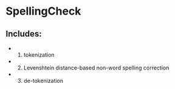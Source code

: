 # SpellingCheck

## Includes: 

  - 1. tokenization 

  - 2. Levenshtein distance-based non-word spelling correction 
  
  - 3. de-tokenization

